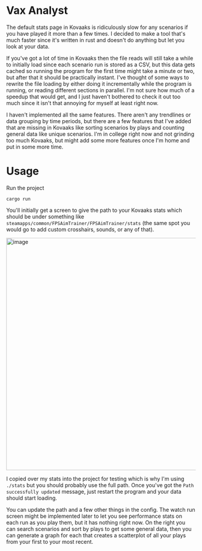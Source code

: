 # Vax Analyst

The default stats page in Kovaaks is ridiculously slow for any scenarios if you have played it more than a few times. I decided to make a tool that's much faster since it's written in rust and doesn't do anything but let you look at your data.

If you've got a lot of time in Kovaaks then the file reads will still take a while to initially load since each scenario run is stored as a CSV, but this data gets cached so running the program for the first time might take a minute or two, but after that it should be practically instant. I've thought of some ways to rewrite the file loading by either doing it incrementally while the program is running, or reading different sections in parallel. I'm not sure how much of a speedup that would get, and I just haven't bothered to check it out too much since it isn't that annoying for myself at least right now.

I haven't implemented all the same features. There aren't any trendlines or data grouping by time periods, but there are a few features that I've added that are missing in Kovaaks like sorting scenarios by plays and counting general data like unique scenarios. I'm in college right now and not grinding too much Kovaaks, but might add some more features once I'm home and put in some more time.

# Usage

Run the project

`cargo run`

You'll initially get a screen to give the path to your Kovaaks stats which should be under something like `steamapps/common/FPSAimTrainer/FPSAimTrainer/stats` (the same spot you would go to add custom crosshairs, sounds, or any of that).

<img width="616" alt="image" src="https://github.com/user-attachments/assets/0bf9021c-deee-4388-8fab-4f516c9dedbe">

I copied over my stats into the project for testing which is why I'm using `./stats` but you should probably use the full path. Once you've got the `Path successfully updated` message, just restart the program and your data should start loading.

You can update the path and a few other things in the config. The watch run screen might be implemented later to let you see performance stats on each run as you play them, but it has nothing right now. On the right you can search scenarios and sort by plays to get some general data, then you can generate a graph for each that creates a scatterplot of all your plays from your first to your most recent.
